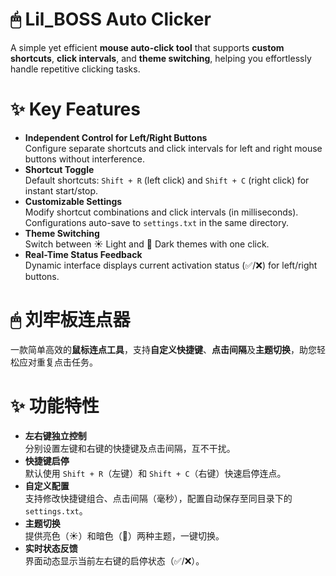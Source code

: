 # 🖱 Lil_BOSS Auto Clicker

A simple yet efficient **mouse auto-click tool** that supports **custom shortcuts**, **click intervals**, and **theme switching**, helping you effortlessly handle repetitive clicking tasks.

# ✨ Key Features

- **Independent Control for Left/Right Buttons**  
  Configure separate shortcuts and click intervals for left and right mouse buttons without interference.
- **Shortcut Toggle**  
  Default shortcuts: `Shift + R` (left click) and `Shift + C` (right click) for instant start/stop.
- **Customizable Settings**  
  Modify shortcut combinations and click intervals (in milliseconds). Configurations auto-save to `settings.txt` in the same directory.
- **Theme Switching**  
  Switch between ☀️ Light and 🌙 Dark themes with one click.
- **Real-Time Status Feedback**  
  Dynamic interface displays current activation status (✅/❌) for left/right buttons.


# 🖱 刘牢板连点器

一款简单高效的**鼠标连点工具**，支持**自定义快捷键**、**点击间隔**及**主题切换**，助您轻松应对重复点击任务。

# ✨ 功能特性

- **左右键独立控制**  
  分别设置左键和右键的快捷键及点击间隔，互不干扰。
- **快捷键启停**  
  默认使用 `Shift + R`（左键）和 `Shift + C`（右键）快速启停连点。
- **自定义配置**  
  支持修改快捷键组合、点击间隔（毫秒），配置自动保存至同目录下的 `settings.txt`。
- **主题切换**  
  提供亮色（☀️）和暗色（🌙）两种主题，一键切换。
- **实时状态反馈**  
  界面动态显示当前左右键的启停状态（✅/❌）。
